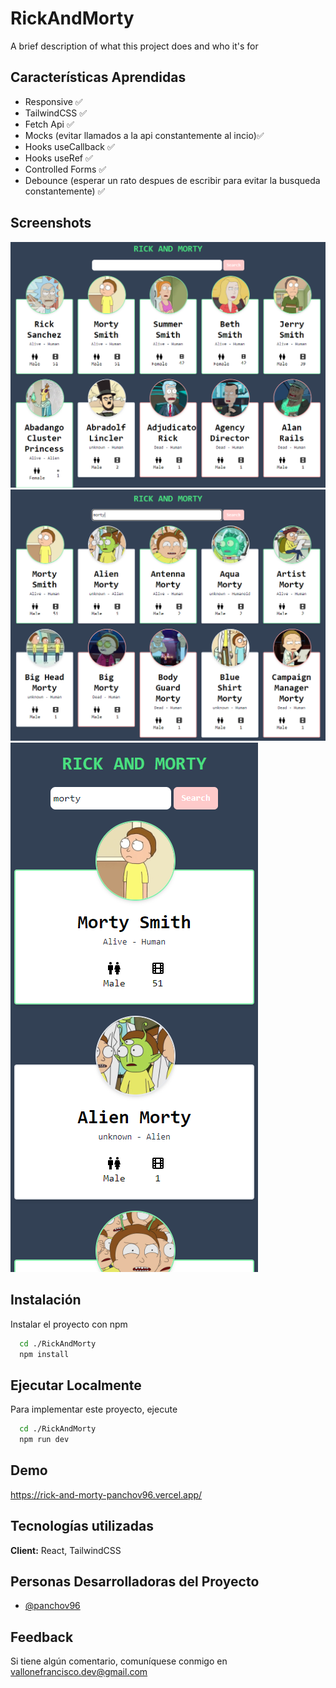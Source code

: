 
# RickAndMorty

A brief description of what this project does and who it's for


## Características Aprendidas

- Responsive ✅
- TailwindCSS ✅
- Fetch Api ✅
- Mocks (evitar llamados a la api constantemente al incio)✅
- Hooks useCallback ✅
- Hooks useRef ✅
- Controlled Forms ✅
- Debounce (esperar un rato despues de escribir para evitar la busqueda constantemente) ✅



## Screenshots

![App Screenshot](https://github.com/PANCHOv96/RickAndMorty/blob/main/src/assets/RickAndMorty.png)
![App Screenshot](https://github.com/PANCHOv96/RickAndMorty/blob/main/src/assets/RickAndMorty2.png)
![App Screenshot](https://github.com/PANCHOv96/RickAndMorty/blob/main/src/assets/RickAndMorty3.png)

## Instalación

Instalar el proyecto con npm

```bash
  cd ./RickAndMorty
  npm install 
```

## Ejecutar Localmente

Para implementar este proyecto, ejecute

```bash
  cd ./RickAndMorty
  npm run dev
```

## Demo

https://rick-and-morty-panchov96.vercel.app/


## Tecnologías utilizadas

**Client:** React, TailwindCSS




## Personas Desarrolladoras del Proyecto

- [@panchov96](https://github.com/PANCHOv96)



## Feedback

Si tiene algún comentario, comuníquese conmigo en vallonefrancisco.dev@gmail.com


